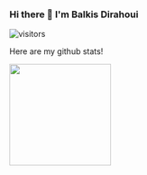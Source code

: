 ### Hi there 👋 I'm Balkis Dirahoui 
![visitors](https://visitor-badge.glitch.me/badge?page_id=page.id)
<!--
**balkisdirahoui/balkisdirahoui** is a ✨ _special_ ✨ repository because its `README.md` (this file) appears on your GitHub profile.

Here are some ideas to get you started:

- 🔭 I’m currently working on ...
- 🌱 I’m currently learning ...
- 👯 I’m looking to collaborate on ...
- 🤔 I’m looking for help with ...
- 💬 Ask me about ...
- 📫 How to reach me: ...
- 😄 Pronouns: ...
- ⚡ Fun fact: ...
-->

Here are my github stats! 

<img height="180em" src="https://github-readme-stats.vercel.app/api?username=balkisdirahoui&show_icons=true&hide_border=true&&count_private=true&include_all_commits=true" />
